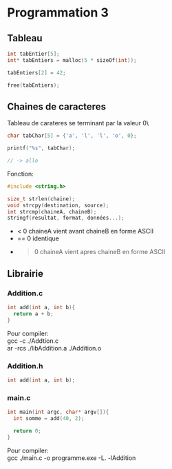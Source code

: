 # Programmation 3

## Tableau

```C
int tabEntier[5];
int* tabEntiers = malloc(5 * sizeOf(int));

tabEntiers[2] = 42;

free(tabEntiers);
```

## Chaines de caracteres

Tableau de carateres se terminant par la valeur 0\

```C
char tabChar[5] = {'a', 'l', 'l', 'o', 0};

printf("%s", tabChar);

// -> allo
```

Fonction:

```C
#include <string.h>

size_t strlen(chaine);
void strcpy(destination, source);
int strcmp(chaineA, chaineB);
stringf(resultat, format, données...);
```

-   < 0 chaineA vient avant chaineB en forme ASCII
-   == 0 identique
-   > 0 chaineA vient apres chaineB en forme ASCII

## Librairie

### Addition.c

```c
int add(int a, int b){
  return a + b;
}
```

Pour compiler:\
gcc -c ./Addtion.c\
ar -rcs ./libAddition.a ./Addition.o

### Addition.h

```c
int add(int a, int b);
```

### main.c

```c
int main(int argc, char* argv[]){
  int somme = add(40, 2);

  return 0;
}
```

Pour compiler:\
gcc ./main.c -o programme.exe -L. -lAddition

